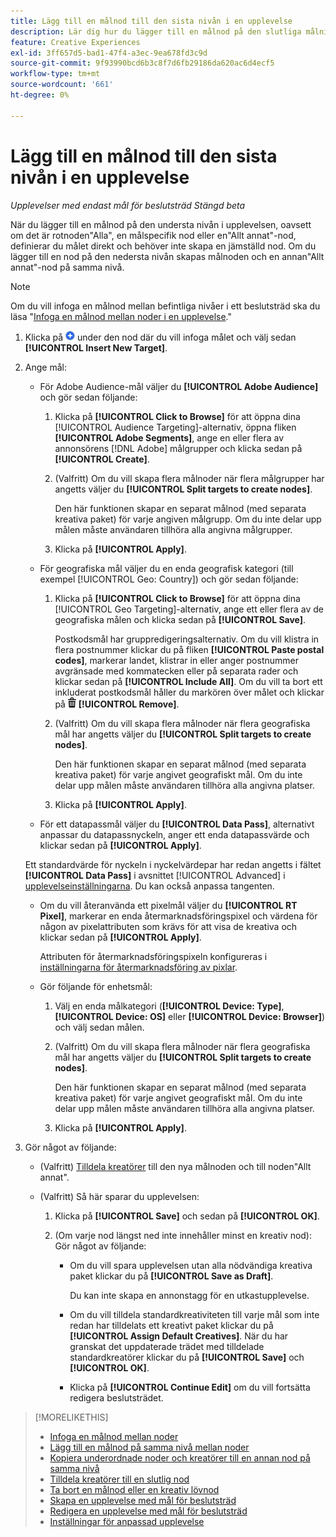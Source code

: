 ```yaml
---
title: Lägg till en målnod till den sista nivån i en upplevelse
description: Lär dig hur du lägger till en målnod på den slutliga målnivån i en annonsupplevelse.
feature: Creative Experiences
exl-id: 3ff657d5-bad1-47f4-a3ec-9ea678fd3c9d
source-git-commit: 9f93990bcd6b3c8f7d6fb29186da620ac6d4ecf5
workflow-type: tm+mt
source-wordcount: '661'
ht-degree: 0%

---
```


# Lägg till en målnod till den sista nivån i en upplevelse

*Upplevelser med endast mål för beslutsträd*
*Stängd beta*

När du lägger till en målnod på den understa nivån i upplevelsen, oavsett om det är rotnoden&quot;Alla&quot;, en målspecifik nod eller en&quot;Allt annat&quot;-nod, definierar du målet direkt och behöver inte skapa en jämställd nod. Om du lägger till en nod på den nedersta nivån skapas målnoden och en annan&quot;Allt annat&quot;-nod på samma nivå.

>[!NOTE]
>
>Om du vill infoga en målnod mellan befintliga nivåer i ett beslutsträd ska du läsa &quot;[Infoga en målnod mellan noder i en upplevelse](experience-target-node-add-inner.md).&quot;

<!-- 1. [ways to get to the decision tree] -->

1. Klicka på ![Lägg till](/help/creative/assets/add.png "Lägg till") under den nod där du vill infoga målet och välj sedan **[!UICONTROL Insert New Target]**.

1. Ange mål:

   * För Adobe Audience-mål väljer du **[!UICONTROL Adobe Audience]** och gör sedan följande:

      1. Klicka på **[!UICONTROL Click to Browse]** för att öppna dina [!UICONTROL Audience Targeting]-alternativ, öppna fliken **[!UICONTROL Adobe Segments]**, ange en eller flera av annonsörens [!DNL Adobe] målgrupper och klicka sedan på **[!UICONTROL Create]**.

      1. (Valfritt) Om du vill skapa flera målnoder när flera målgrupper har angetts väljer du **[!UICONTROL Split targets to create nodes]**.

         Den här funktionen skapar en separat målnod (med separata kreativa paket) för varje angiven målgrupp. Om du inte delar upp målen måste användaren tillhöra alla angivna målgrupper.

      1. Klicka på **[!UICONTROL Apply]**.

   * För geografiska mål väljer du en enda geografisk kategori (till exempel [!UICONTROL Geo: Country]) och gör sedan följande:

      1. Klicka på **[!UICONTROL Click to Browse]** för att öppna dina [!UICONTROL Geo Targeting]-alternativ, ange ett eller flera av de geografiska målen och klicka sedan på **[!UICONTROL Save]**.

         Postkodsmål har gruppredigeringsalternativ. Om du vill klistra in flera postnummer klickar du på fliken **[!UICONTROL Paste postal codes]**, markerar landet, klistrar in eller anger postnummer avgränsade med kommatecken eller på separata rader och klickar sedan på **[!UICONTROL Include All]**. Om du vill ta bort ett inkluderat postkodsmål håller du markören över målet och klickar på ![Ta bort](/help/creative/assets/delete.png "Ta bort") **[!UICONTROL Remove]**.

      1. (Valfritt) Om du vill skapa flera målnoder när flera geografiska mål har angetts väljer du **[!UICONTROL Split targets to create nodes]**.

         Den här funktionen skapar en separat målnod (med separata kreativa paket) för varje angivet geografiskt mål. Om du inte delar upp målen måste användaren tillhöra alla angivna platser.

      1. Klicka på **[!UICONTROL Apply]**.

   * För ett datapassmål väljer du **[!UICONTROL Data Pass]**, alternativt anpassar du datapassnyckeln, anger ett enda datapassvärde och klickar sedan på **[!UICONTROL Apply]**.

   Ett standardvärde för nyckeln i nyckelvärdepar har redan angetts i fältet **[!UICONTROL Data Pass]** i avsnittet [!UICONTROL Advanced] i [upplevelseinställningarna](experience-settings-targeting.md). Du kan också anpassa tangenten.

   * Om du vill återanvända ett pixelmål väljer du **[!UICONTROL RT Pixel]**, markerar en enda återmarknadsföringspixel och värdena för någon av pixelattributen som krävs för att visa de kreativa och klickar sedan på **[!UICONTROL Apply]**.

     Attributen för återmarknadsföringspixeln konfigureras i [inställningarna för återmarknadsföring av pixlar](/help/creative/pixels/retargeting-pixel-manage.md).

   * Gör följande för enhetsmål:

      1. Välj en enda målkategori (**[!UICONTROL Device: Type]**, **[!UICONTROL Device: OS]** eller **[!UICONTROL Device: Browser]**) och välj sedan målen.

      1. (Valfritt) Om du vill skapa flera målnoder när flera geografiska mål har angetts väljer du **[!UICONTROL Split targets to create nodes]**.

         Den här funktionen skapar en separat målnod (med separata kreativa paket) för varje angivet geografiskt mål. Om du inte delar upp målen måste användaren tillhöra alla angivna platser.

      1. Klicka på **[!UICONTROL Apply]**.

1. Gör något av följande:

   * (Valfritt) [Tilldela kreatörer](experience-assign-creative-bundles.md) till den nya målnoden och till noden&quot;Allt annat&quot;.

   * (Valfritt) Så här sparar du upplevelsen:

      1. Klicka på **[!UICONTROL Save]** och sedan på **[!UICONTROL OK]**.

      1. (Om varje nod längst ned inte innehåller minst en kreativ nod): Gör något av följande:

         * Om du vill spara upplevelsen utan alla nödvändiga kreativa paket klickar du på **[!UICONTROL Save as Draft]**.

           Du kan inte skapa en annonstagg för en utkastupplevelse.

         * Om du vill tilldela standardkreativiteten till varje mål som inte redan har tilldelats ett kreativt paket klickar du på **[!UICONTROL Assign Default Creatives]**. När du har granskat det uppdaterade trädet med tilldelade standardkreatörer klickar du på **[!UICONTROL Save]** och **[!UICONTROL OK]**.

         * Klicka på **[!UICONTROL Continue Edit]** om du vill fortsätta redigera beslutsträdet.

>[!MORELIKETHIS]
>
>* [Infoga en målnod mellan noder](experience-target-node-add-inner.md)
>* [Lägg till en målnod på samma nivå mellan noder](experience-target-node-add-sibling.md)
>* [Kopiera underordnade noder och kreatörer till en annan nod på samma nivå](experience-target-node-copy.md)
>* [Tilldela kreatörer till en slutlig nod](experience-assign-creative-bundles.md)
>* [Ta bort en målnod eller en kreativ lövnod](/help/creative/experiences/experience-target-node-delete.md)
>* [Skapa en upplevelse med mål för beslutsträd](experience-create-targeting.md)
>* [Redigera en upplevelse med mål för beslutsträd](experience-edit-targeting.md)
>* [Inställningar för anpassad upplevelse](experience-settings-targeting.md)
